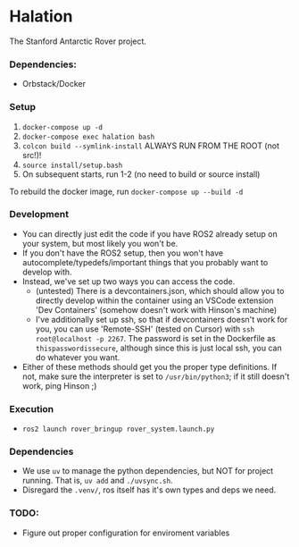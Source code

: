 # Halation

The Stanford Antarctic Rover project.

### Dependencies:
- Orbstack/Docker

### Setup
1. `docker-compose up -d`
2. `docker-compose exec halation bash`
3. `colcon build --symlink-install` ALWAYS RUN FROM THE ROOT (not src!)!
4. `source install/setup.bash`     
5. On subsequent starts, run 1-2 (no need to build or source install)

To rebuild the docker image, run `docker-compose up --build -d`

### Development
- You can directly just edit the code if you have ROS2 already setup on your system, but most likely you won't be.
- If you don't have the ROS2 setup, then you won't have autocomplete/typedefs/important things that you probably want to develop with.
- Instead, we've set up two ways you can access the code.
  - (untested) There is a devcontainers.json, which should allow you to directly develop within the container using an VSCode extension 'Dev Containers' (somehow doesn't work with Hinson's machine)
  - I've additionally set up ssh, so that if devcontainers doesn't work for you, you can use 'Remote-SSH' (tested on Cursor) with `ssh root@localhost -p 2267`. The password is set in the Dockerfile as `thispasswordissecure`, although since this is just local ssh, you can do whatever you want.
- Either of these methods should get you the proper type definitions. If not, make sure the interpreter is set to `/usr/bin/python3`; if it still doesn't work, ping Hinson ;)

### Execution
- `ros2 launch rover_bringup rover_system.launch.py`

### Dependencies
- We use `uv` to manage the python dependencies, but NOT for project running. That is, `uv add` and `./uvsync.sh`.
- Disregard the `.venv/`, ros itself has it's own types and deps we need.

### TODO:
- Figure out proper configuration for enviroment variables
